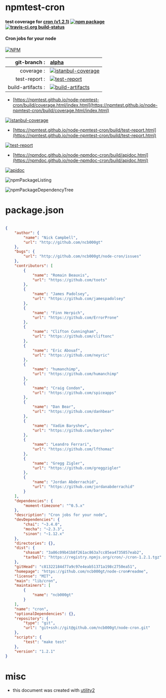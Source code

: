 # npmtest-cron

#### test coverage for  [cron (v1.2.1)](https://github.com/ncb000gt/node-cron#readme)  [![npm package](https://img.shields.io/npm/v/npmtest-cron.svg?style=flat-square)](https://www.npmjs.org/package/npmtest-cron) [![travis-ci.org build-status](https://api.travis-ci.org/npmtest/node-npmtest-cron.svg)](https://travis-ci.org/npmtest/node-npmtest-cron)

#### Cron jobs for your node

[![NPM](https://nodei.co/npm/cron.png?downloads=true&downloadRank=true&stars=true)](https://www.npmjs.com/package/cron)

| git-branch : | [alpha](https://github.com/npmtest/node-npmtest-cron/tree/alpha)|
|--:|:--|
| coverage : | [![istanbul-coverage](https://npmtest.github.io/node-npmtest-cron/build/coverage.badge.svg)](https://npmtest.github.io/node-npmtest-cron/build/coverage.html/index.html)|
| test-report : | [![test-report](https://npmtest.github.io/node-npmtest-cron/build/test-report.badge.svg)](https://npmtest.github.io/node-npmtest-cron/build/test-report.html)|
| build-artifacts : | [![build-artifacts](https://npmtest.github.io/node-npmtest-cron/glyphicons_144_folder_open.png)](https://github.com/npmtest/node-npmtest-cron/tree/gh-pages/build)|

- [https://npmtest.github.io/node-npmtest-cron/build/coverage.html/index.html](https://npmtest.github.io/node-npmtest-cron/build/coverage.html/index.html)

[![istanbul-coverage](https://npmtest.github.io/node-npmtest-cron/build/screenCapture.buildCi.browser.%252Ftmp%252Fbuild%252Fcoverage.lib.html.png)](https://npmtest.github.io/node-npmtest-cron/build/coverage.html/index.html)

- [https://npmtest.github.io/node-npmtest-cron/build/test-report.html](https://npmtest.github.io/node-npmtest-cron/build/test-report.html)

[![test-report](https://npmtest.github.io/node-npmtest-cron/build/screenCapture.buildCi.browser.%252Ftmp%252Fbuild%252Ftest-report.html.png)](https://npmtest.github.io/node-npmtest-cron/build/test-report.html)

- [https://npmdoc.github.io/node-npmdoc-cron/build/apidoc.html](https://npmdoc.github.io/node-npmdoc-cron/build/apidoc.html)

[![apidoc](https://npmdoc.github.io/node-npmdoc-cron/build/screenCapture.buildCi.browser.%252Ftmp%252Fbuild%252Fapidoc.html.png)](https://npmdoc.github.io/node-npmdoc-cron/build/apidoc.html)

![npmPackageListing](https://npmtest.github.io/node-npmtest-cron/build/screenCapture.npmPackageListing.svg)

![npmPackageDependencyTree](https://npmtest.github.io/node-npmtest-cron/build/screenCapture.npmPackageDependencyTree.svg)



# package.json

```json

{
    "author": {
        "name": "Nick Campbell",
        "url": "http://github.com/ncb000gt"
    },
    "bugs": {
        "url": "http://github.com/ncb000gt/node-cron/issues"
    },
    "contributors": [
        {
            "name": "Romain Beauxis",
            "url": "https://github.com/toots"
        },
        {
            "name": "James Padolsey",
            "url": "https://github.com/jamespadolsey"
        },
        {
            "name": "Finn Herpich",
            "url": "https://github.com/ErrorProne"
        },
        {
            "name": "Clifton Cunningham",
            "url": "https://github.com/cliftonc"
        },
        {
            "name": "Eric Abouaf",
            "url": "https://github.com/neyric"
        },
        {
            "name": "humanchimp",
            "url": "https://github.com/humanchimp"
        },
        {
            "name": "Craig Condon",
            "url": "https://github.com/spiceapps"
        },
        {
            "name": "Dan Bear",
            "url": "https://github.com/danhbear"
        },
        {
            "name": "Vadim Baryshev",
            "url": "https://github.com/baryshev"
        },
        {
            "name": "Leandro Ferrari",
            "url": "https://github.com/lfthomaz"
        },
        {
            "name": "Gregg Zigler",
            "url": "https://github.com/greggzigler"
        },
        {
            "name": "Jordan Abderrachid",
            "url": "https://github.com/jordanabderrachid"
        }
    ],
    "dependencies": {
        "moment-timezone": "^0.5.x"
    },
    "description": "Cron jobs for your node",
    "devDependencies": {
        "chai": "~3.4.0",
        "mocha": "~2.3.3",
        "sinon": "~1.12.x"
    },
    "directories": {},
    "dist": {
        "shasum": "3a86c09b41b8f261ac863a7cc85ea4735857eab2",
        "tarball": "https://registry.npmjs.org/cron/-/cron-1.2.1.tgz"
    },
    "gitHead": "c81322184d77a9c97e4eab51371a198c2750ea51",
    "homepage": "https://github.com/ncb000gt/node-cron#readme",
    "license": "MIT",
    "main": "lib/cron",
    "maintainers": [
        {
            "name": "ncb000gt"
        }
    ],
    "name": "cron",
    "optionalDependencies": {},
    "repository": {
        "type": "git",
        "url": "git+ssh://git@github.com/ncb000gt/node-cron.git"
    },
    "scripts": {
        "test": "make test"
    },
    "version": "1.2.1"
}
```



# misc
- this document was created with [utility2](https://github.com/kaizhu256/node-utility2)
